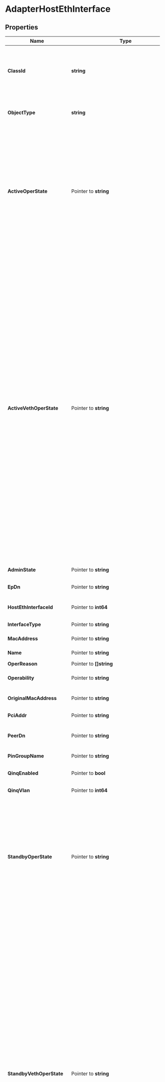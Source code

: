 # AdapterHostEthInterface

## Properties

Name | Type | Description | Notes
------------ | ------------- | ------------- | -------------
**ClassId** | **string** | The fully-qualified name of the instantiated, concrete type. This property is used as a discriminator to identify the type of the payload when marshaling and unmarshaling data. | [default to "adapter.HostEthInterface"]
**ObjectType** | **string** | The fully-qualified name of the instantiated, concrete type. The value should be the same as the &#39;ClassId&#39; property. | [default to "adapter.HostEthInterface"]
**ActiveOperState** | Pointer to **string** | The operational state of the Active vNIC. vNIC operational state information is updated by events from the adapter. This operational state is applicable to primary vNIC. If a host is powered off, this property might not be accurate as we may or may not receive events from the adapter. For Intersight Managed Domains Mode domains (IMM), the vNIC&#39;s peer object Vethernet will have the current operational state of the connection when a host is powered off. | [optional] [readonly] 
**ActiveVethOperState** | Pointer to **string** | The operational state of the Active Vethernet peer of a vNIC in Intersight Managed Mode. This state is updated by events from Fabric Interconnect or by periodic updates from Fabric Interconnect. When a Fabric Interconnect is not connected to Intersight or if the Fabric Interconnect is powered down, this property will not be updated. This state is not applicable for standalone servers. * &#x60;unknown&#x60; - The operational state of the Vethernet is not known. * &#x60;adminDown&#x60; - The operational state of the Vethernet is admin down. * &#x60;up&#x60; - The operational state of the Vethernet is Up. * &#x60;down&#x60; - The operational state of the Vethernet is Down. * &#x60;noLicense&#x60; - The operational state of the Vethernet is no license. * &#x60;linkUp&#x60; - The operational state of the Vethernet is link up. * &#x60;hardwareFailure&#x60; - The operational state of the Vethernet is hardware failure. * &#x60;softwareFailure&#x60; - The operational state of the Vethernet is software failure. * &#x60;errorDisabled&#x60; - The operational state of the Vethernet is error disabled. * &#x60;linkDown&#x60; - The operational state of the Vethernet is link down. * &#x60;sfpNotPresent&#x60; - The operational state of the Vethernet is SFP not present. * &#x60;udldAggrDown&#x60; - The operational state of the Vethernet is UDLD aggregate down. | [optional] [readonly] [default to "unknown"]
**AdminState** | Pointer to **string** | Admin state of the Host Ethernet Interface. | [optional] [readonly] 
**EpDn** | Pointer to **string** | The Endpoint Config Dn of the Host Ethernet Interface. | [optional] [readonly] 
**HostEthInterfaceId** | Pointer to **int64** | Unique Identifier for an Host Ethernet Interface within the adapter object. | [optional] [readonly] 
**InterfaceType** | Pointer to **string** | Type of External Ethernet Interface. | [optional] [readonly] 
**MacAddress** | Pointer to **string** | Mac address of the Host Ethernet Interface. | [optional] [readonly] 
**Name** | Pointer to **string** | Name of Host Ethernet Interface. | [optional] [readonly] 
**OperReason** | Pointer to **[]string** |  | [optional] 
**Operability** | Pointer to **string** | Operability status of Host Ethernet Channel Interface. | [optional] [readonly] 
**OriginalMacAddress** | Pointer to **string** | The factory default Mac address of the Host Ethernet Interface. | [optional] [readonly] 
**PciAddr** | Pointer to **string** | The PCI address of the Host Ethernet Interface. | [optional] [readonly] 
**PeerDn** | Pointer to **string** | The distinguished name of the peer endpoint connected to the Host Ethernet interface. | [optional] [readonly] 
**PinGroupName** | Pointer to **string** | Name given for Lan PinGroup. | [optional] 
**QinqEnabled** | Pointer to **bool** | Setting qinqEnabled to true if we have QinQ tagging enabled on the vNIC. | [optional] 
**QinqVlan** | Pointer to **int64** | The VLAN ID for VIC QinQ (802.1Q) Tunneling. | [optional] [default to 2]
**StandbyOperState** | Pointer to **string** | The operational state of the standby vNIC. vNIC operational state information is updated by events from the adapter. This operational state is applicable only to failover vNIC. If a host is powered off, this property might not be accurate as we may or may not receive events from the adapter. For Intersight Managed Mode domains (IMM), the vNIC&#39;s peer object Vethernet will have the current operational state of the connection when a host is powered off. | [optional] [readonly] 
**StandbyVethOperState** | Pointer to **string** | The operational state of the Standby Vethernet peer of a failover vNIC in Intersight Managed Mode. This state is updated by events from Fabric Interconnect or by periodic updates from Fabric Interconnect. When a Fabric Interconnect is not connected to Intersight or if the Fabric Interconnect is powered down, this property will not be updated. This state is not applicable for standalone servers. * &#x60;unknown&#x60; - The operational state of the Vethernet is not known. * &#x60;adminDown&#x60; - The operational state of the Vethernet is admin down. * &#x60;up&#x60; - The operational state of the Vethernet is Up. * &#x60;down&#x60; - The operational state of the Vethernet is Down. * &#x60;noLicense&#x60; - The operational state of the Vethernet is no license. * &#x60;linkUp&#x60; - The operational state of the Vethernet is link up. * &#x60;hardwareFailure&#x60; - The operational state of the Vethernet is hardware failure. * &#x60;softwareFailure&#x60; - The operational state of the Vethernet is software failure. * &#x60;errorDisabled&#x60; - The operational state of the Vethernet is error disabled. * &#x60;linkDown&#x60; - The operational state of the Vethernet is link down. * &#x60;sfpNotPresent&#x60; - The operational state of the Vethernet is SFP not present. * &#x60;udldAggrDown&#x60; - The operational state of the Vethernet is UDLD aggregate down. | [optional] [readonly] [default to "unknown"]
**StandbyVifId** | Pointer to **int64** | Identifier of the Standby virtual ethernet interface (Vethernet) on the networking component (e.g., Fabric Interconnect) for the corresponding Host Ethernet Interface (vNIC). | [optional] [readonly] 
**VethAction** | Pointer to **string** | The action to be performed on the vethernet corresponding to the vNIC. * &#x60;None&#x60; - Default value for vif operation. * &#x60;ResetConnectivity&#x60; - Resets connectivity on both active and passive vif. * &#x60;ResetConnectivityActive&#x60; - Resets connectivity on the active vif. * &#x60;ResetConnectivityPassive&#x60; - Resets connectivity on the passive vif. * &#x60;Enable&#x60; - Enables the vif on both the FIs. * &#x60;Disable&#x60; - Disables the vif on both the FIs. * &#x60;EnableActive&#x60; - Enables the corresponding active vif. * &#x60;EnablePassive&#x60; - Enables the corresponding standby vif. * &#x60;DisableActive&#x60; - Disables the corresponding active vif. * &#x60;DisablePassive&#x60; - Disables the corresponding standby vif. | [optional] [default to "None"]
**VifId** | Pointer to **int64** | Identifier of the virtual ethernet interface (Vethernet) on the networking component (e.g., Fabric Interconnect) for the corresponding Host Ethernet Interface (vNIC). | [optional] [readonly] 
**VirtualizationPreference** | Pointer to **string** | Virtualization Preference of the Host Ethernet Interface indicating if virtualization is enabled or not. | [optional] [readonly] 
**VnicDn** | Pointer to **string** | The Virtual Ethernet Interface DN connected to the Host Ethernet Interface. | [optional] [readonly] 
**AdapterUnit** | Pointer to [**NullableAdapterUnitRelationship**](AdapterUnitRelationship.md) |  | [optional] 
**InventoryDeviceInfo** | Pointer to [**NullableInventoryDeviceInfoRelationship**](InventoryDeviceInfoRelationship.md) |  | [optional] 
**PinnedInterface** | Pointer to [**NullableInventoryInterfaceRelationship**](InventoryInterfaceRelationship.md) |  | [optional] 
**RegisteredDevice** | Pointer to [**NullableAssetDeviceRegistrationRelationship**](AssetDeviceRegistrationRelationship.md) |  | [optional] 
**StandbyVethernet** | Pointer to [**NullableNetworkVethernetRelationship**](NetworkVethernetRelationship.md) |  | [optional] 
**Vethernet** | Pointer to [**NullableNetworkVethernetRelationship**](NetworkVethernetRelationship.md) |  | [optional] 

## Methods

### NewAdapterHostEthInterface

`func NewAdapterHostEthInterface(classId string, objectType string, ) *AdapterHostEthInterface`

NewAdapterHostEthInterface instantiates a new AdapterHostEthInterface object
This constructor will assign default values to properties that have it defined,
and makes sure properties required by API are set, but the set of arguments
will change when the set of required properties is changed

### NewAdapterHostEthInterfaceWithDefaults

`func NewAdapterHostEthInterfaceWithDefaults() *AdapterHostEthInterface`

NewAdapterHostEthInterfaceWithDefaults instantiates a new AdapterHostEthInterface object
This constructor will only assign default values to properties that have it defined,
but it doesn't guarantee that properties required by API are set

### GetClassId

`func (o *AdapterHostEthInterface) GetClassId() string`

GetClassId returns the ClassId field if non-nil, zero value otherwise.

### GetClassIdOk

`func (o *AdapterHostEthInterface) GetClassIdOk() (*string, bool)`

GetClassIdOk returns a tuple with the ClassId field if it's non-nil, zero value otherwise
and a boolean to check if the value has been set.

### SetClassId

`func (o *AdapterHostEthInterface) SetClassId(v string)`

SetClassId sets ClassId field to given value.


### GetObjectType

`func (o *AdapterHostEthInterface) GetObjectType() string`

GetObjectType returns the ObjectType field if non-nil, zero value otherwise.

### GetObjectTypeOk

`func (o *AdapterHostEthInterface) GetObjectTypeOk() (*string, bool)`

GetObjectTypeOk returns a tuple with the ObjectType field if it's non-nil, zero value otherwise
and a boolean to check if the value has been set.

### SetObjectType

`func (o *AdapterHostEthInterface) SetObjectType(v string)`

SetObjectType sets ObjectType field to given value.


### GetActiveOperState

`func (o *AdapterHostEthInterface) GetActiveOperState() string`

GetActiveOperState returns the ActiveOperState field if non-nil, zero value otherwise.

### GetActiveOperStateOk

`func (o *AdapterHostEthInterface) GetActiveOperStateOk() (*string, bool)`

GetActiveOperStateOk returns a tuple with the ActiveOperState field if it's non-nil, zero value otherwise
and a boolean to check if the value has been set.

### SetActiveOperState

`func (o *AdapterHostEthInterface) SetActiveOperState(v string)`

SetActiveOperState sets ActiveOperState field to given value.

### HasActiveOperState

`func (o *AdapterHostEthInterface) HasActiveOperState() bool`

HasActiveOperState returns a boolean if a field has been set.

### GetActiveVethOperState

`func (o *AdapterHostEthInterface) GetActiveVethOperState() string`

GetActiveVethOperState returns the ActiveVethOperState field if non-nil, zero value otherwise.

### GetActiveVethOperStateOk

`func (o *AdapterHostEthInterface) GetActiveVethOperStateOk() (*string, bool)`

GetActiveVethOperStateOk returns a tuple with the ActiveVethOperState field if it's non-nil, zero value otherwise
and a boolean to check if the value has been set.

### SetActiveVethOperState

`func (o *AdapterHostEthInterface) SetActiveVethOperState(v string)`

SetActiveVethOperState sets ActiveVethOperState field to given value.

### HasActiveVethOperState

`func (o *AdapterHostEthInterface) HasActiveVethOperState() bool`

HasActiveVethOperState returns a boolean if a field has been set.

### GetAdminState

`func (o *AdapterHostEthInterface) GetAdminState() string`

GetAdminState returns the AdminState field if non-nil, zero value otherwise.

### GetAdminStateOk

`func (o *AdapterHostEthInterface) GetAdminStateOk() (*string, bool)`

GetAdminStateOk returns a tuple with the AdminState field if it's non-nil, zero value otherwise
and a boolean to check if the value has been set.

### SetAdminState

`func (o *AdapterHostEthInterface) SetAdminState(v string)`

SetAdminState sets AdminState field to given value.

### HasAdminState

`func (o *AdapterHostEthInterface) HasAdminState() bool`

HasAdminState returns a boolean if a field has been set.

### GetEpDn

`func (o *AdapterHostEthInterface) GetEpDn() string`

GetEpDn returns the EpDn field if non-nil, zero value otherwise.

### GetEpDnOk

`func (o *AdapterHostEthInterface) GetEpDnOk() (*string, bool)`

GetEpDnOk returns a tuple with the EpDn field if it's non-nil, zero value otherwise
and a boolean to check if the value has been set.

### SetEpDn

`func (o *AdapterHostEthInterface) SetEpDn(v string)`

SetEpDn sets EpDn field to given value.

### HasEpDn

`func (o *AdapterHostEthInterface) HasEpDn() bool`

HasEpDn returns a boolean if a field has been set.

### GetHostEthInterfaceId

`func (o *AdapterHostEthInterface) GetHostEthInterfaceId() int64`

GetHostEthInterfaceId returns the HostEthInterfaceId field if non-nil, zero value otherwise.

### GetHostEthInterfaceIdOk

`func (o *AdapterHostEthInterface) GetHostEthInterfaceIdOk() (*int64, bool)`

GetHostEthInterfaceIdOk returns a tuple with the HostEthInterfaceId field if it's non-nil, zero value otherwise
and a boolean to check if the value has been set.

### SetHostEthInterfaceId

`func (o *AdapterHostEthInterface) SetHostEthInterfaceId(v int64)`

SetHostEthInterfaceId sets HostEthInterfaceId field to given value.

### HasHostEthInterfaceId

`func (o *AdapterHostEthInterface) HasHostEthInterfaceId() bool`

HasHostEthInterfaceId returns a boolean if a field has been set.

### GetInterfaceType

`func (o *AdapterHostEthInterface) GetInterfaceType() string`

GetInterfaceType returns the InterfaceType field if non-nil, zero value otherwise.

### GetInterfaceTypeOk

`func (o *AdapterHostEthInterface) GetInterfaceTypeOk() (*string, bool)`

GetInterfaceTypeOk returns a tuple with the InterfaceType field if it's non-nil, zero value otherwise
and a boolean to check if the value has been set.

### SetInterfaceType

`func (o *AdapterHostEthInterface) SetInterfaceType(v string)`

SetInterfaceType sets InterfaceType field to given value.

### HasInterfaceType

`func (o *AdapterHostEthInterface) HasInterfaceType() bool`

HasInterfaceType returns a boolean if a field has been set.

### GetMacAddress

`func (o *AdapterHostEthInterface) GetMacAddress() string`

GetMacAddress returns the MacAddress field if non-nil, zero value otherwise.

### GetMacAddressOk

`func (o *AdapterHostEthInterface) GetMacAddressOk() (*string, bool)`

GetMacAddressOk returns a tuple with the MacAddress field if it's non-nil, zero value otherwise
and a boolean to check if the value has been set.

### SetMacAddress

`func (o *AdapterHostEthInterface) SetMacAddress(v string)`

SetMacAddress sets MacAddress field to given value.

### HasMacAddress

`func (o *AdapterHostEthInterface) HasMacAddress() bool`

HasMacAddress returns a boolean if a field has been set.

### GetName

`func (o *AdapterHostEthInterface) GetName() string`

GetName returns the Name field if non-nil, zero value otherwise.

### GetNameOk

`func (o *AdapterHostEthInterface) GetNameOk() (*string, bool)`

GetNameOk returns a tuple with the Name field if it's non-nil, zero value otherwise
and a boolean to check if the value has been set.

### SetName

`func (o *AdapterHostEthInterface) SetName(v string)`

SetName sets Name field to given value.

### HasName

`func (o *AdapterHostEthInterface) HasName() bool`

HasName returns a boolean if a field has been set.

### GetOperReason

`func (o *AdapterHostEthInterface) GetOperReason() []string`

GetOperReason returns the OperReason field if non-nil, zero value otherwise.

### GetOperReasonOk

`func (o *AdapterHostEthInterface) GetOperReasonOk() (*[]string, bool)`

GetOperReasonOk returns a tuple with the OperReason field if it's non-nil, zero value otherwise
and a boolean to check if the value has been set.

### SetOperReason

`func (o *AdapterHostEthInterface) SetOperReason(v []string)`

SetOperReason sets OperReason field to given value.

### HasOperReason

`func (o *AdapterHostEthInterface) HasOperReason() bool`

HasOperReason returns a boolean if a field has been set.

### SetOperReasonNil

`func (o *AdapterHostEthInterface) SetOperReasonNil(b bool)`

 SetOperReasonNil sets the value for OperReason to be an explicit nil

### UnsetOperReason
`func (o *AdapterHostEthInterface) UnsetOperReason()`

UnsetOperReason ensures that no value is present for OperReason, not even an explicit nil
### GetOperability

`func (o *AdapterHostEthInterface) GetOperability() string`

GetOperability returns the Operability field if non-nil, zero value otherwise.

### GetOperabilityOk

`func (o *AdapterHostEthInterface) GetOperabilityOk() (*string, bool)`

GetOperabilityOk returns a tuple with the Operability field if it's non-nil, zero value otherwise
and a boolean to check if the value has been set.

### SetOperability

`func (o *AdapterHostEthInterface) SetOperability(v string)`

SetOperability sets Operability field to given value.

### HasOperability

`func (o *AdapterHostEthInterface) HasOperability() bool`

HasOperability returns a boolean if a field has been set.

### GetOriginalMacAddress

`func (o *AdapterHostEthInterface) GetOriginalMacAddress() string`

GetOriginalMacAddress returns the OriginalMacAddress field if non-nil, zero value otherwise.

### GetOriginalMacAddressOk

`func (o *AdapterHostEthInterface) GetOriginalMacAddressOk() (*string, bool)`

GetOriginalMacAddressOk returns a tuple with the OriginalMacAddress field if it's non-nil, zero value otherwise
and a boolean to check if the value has been set.

### SetOriginalMacAddress

`func (o *AdapterHostEthInterface) SetOriginalMacAddress(v string)`

SetOriginalMacAddress sets OriginalMacAddress field to given value.

### HasOriginalMacAddress

`func (o *AdapterHostEthInterface) HasOriginalMacAddress() bool`

HasOriginalMacAddress returns a boolean if a field has been set.

### GetPciAddr

`func (o *AdapterHostEthInterface) GetPciAddr() string`

GetPciAddr returns the PciAddr field if non-nil, zero value otherwise.

### GetPciAddrOk

`func (o *AdapterHostEthInterface) GetPciAddrOk() (*string, bool)`

GetPciAddrOk returns a tuple with the PciAddr field if it's non-nil, zero value otherwise
and a boolean to check if the value has been set.

### SetPciAddr

`func (o *AdapterHostEthInterface) SetPciAddr(v string)`

SetPciAddr sets PciAddr field to given value.

### HasPciAddr

`func (o *AdapterHostEthInterface) HasPciAddr() bool`

HasPciAddr returns a boolean if a field has been set.

### GetPeerDn

`func (o *AdapterHostEthInterface) GetPeerDn() string`

GetPeerDn returns the PeerDn field if non-nil, zero value otherwise.

### GetPeerDnOk

`func (o *AdapterHostEthInterface) GetPeerDnOk() (*string, bool)`

GetPeerDnOk returns a tuple with the PeerDn field if it's non-nil, zero value otherwise
and a boolean to check if the value has been set.

### SetPeerDn

`func (o *AdapterHostEthInterface) SetPeerDn(v string)`

SetPeerDn sets PeerDn field to given value.

### HasPeerDn

`func (o *AdapterHostEthInterface) HasPeerDn() bool`

HasPeerDn returns a boolean if a field has been set.

### GetPinGroupName

`func (o *AdapterHostEthInterface) GetPinGroupName() string`

GetPinGroupName returns the PinGroupName field if non-nil, zero value otherwise.

### GetPinGroupNameOk

`func (o *AdapterHostEthInterface) GetPinGroupNameOk() (*string, bool)`

GetPinGroupNameOk returns a tuple with the PinGroupName field if it's non-nil, zero value otherwise
and a boolean to check if the value has been set.

### SetPinGroupName

`func (o *AdapterHostEthInterface) SetPinGroupName(v string)`

SetPinGroupName sets PinGroupName field to given value.

### HasPinGroupName

`func (o *AdapterHostEthInterface) HasPinGroupName() bool`

HasPinGroupName returns a boolean if a field has been set.

### GetQinqEnabled

`func (o *AdapterHostEthInterface) GetQinqEnabled() bool`

GetQinqEnabled returns the QinqEnabled field if non-nil, zero value otherwise.

### GetQinqEnabledOk

`func (o *AdapterHostEthInterface) GetQinqEnabledOk() (*bool, bool)`

GetQinqEnabledOk returns a tuple with the QinqEnabled field if it's non-nil, zero value otherwise
and a boolean to check if the value has been set.

### SetQinqEnabled

`func (o *AdapterHostEthInterface) SetQinqEnabled(v bool)`

SetQinqEnabled sets QinqEnabled field to given value.

### HasQinqEnabled

`func (o *AdapterHostEthInterface) HasQinqEnabled() bool`

HasQinqEnabled returns a boolean if a field has been set.

### GetQinqVlan

`func (o *AdapterHostEthInterface) GetQinqVlan() int64`

GetQinqVlan returns the QinqVlan field if non-nil, zero value otherwise.

### GetQinqVlanOk

`func (o *AdapterHostEthInterface) GetQinqVlanOk() (*int64, bool)`

GetQinqVlanOk returns a tuple with the QinqVlan field if it's non-nil, zero value otherwise
and a boolean to check if the value has been set.

### SetQinqVlan

`func (o *AdapterHostEthInterface) SetQinqVlan(v int64)`

SetQinqVlan sets QinqVlan field to given value.

### HasQinqVlan

`func (o *AdapterHostEthInterface) HasQinqVlan() bool`

HasQinqVlan returns a boolean if a field has been set.

### GetStandbyOperState

`func (o *AdapterHostEthInterface) GetStandbyOperState() string`

GetStandbyOperState returns the StandbyOperState field if non-nil, zero value otherwise.

### GetStandbyOperStateOk

`func (o *AdapterHostEthInterface) GetStandbyOperStateOk() (*string, bool)`

GetStandbyOperStateOk returns a tuple with the StandbyOperState field if it's non-nil, zero value otherwise
and a boolean to check if the value has been set.

### SetStandbyOperState

`func (o *AdapterHostEthInterface) SetStandbyOperState(v string)`

SetStandbyOperState sets StandbyOperState field to given value.

### HasStandbyOperState

`func (o *AdapterHostEthInterface) HasStandbyOperState() bool`

HasStandbyOperState returns a boolean if a field has been set.

### GetStandbyVethOperState

`func (o *AdapterHostEthInterface) GetStandbyVethOperState() string`

GetStandbyVethOperState returns the StandbyVethOperState field if non-nil, zero value otherwise.

### GetStandbyVethOperStateOk

`func (o *AdapterHostEthInterface) GetStandbyVethOperStateOk() (*string, bool)`

GetStandbyVethOperStateOk returns a tuple with the StandbyVethOperState field if it's non-nil, zero value otherwise
and a boolean to check if the value has been set.

### SetStandbyVethOperState

`func (o *AdapterHostEthInterface) SetStandbyVethOperState(v string)`

SetStandbyVethOperState sets StandbyVethOperState field to given value.

### HasStandbyVethOperState

`func (o *AdapterHostEthInterface) HasStandbyVethOperState() bool`

HasStandbyVethOperState returns a boolean if a field has been set.

### GetStandbyVifId

`func (o *AdapterHostEthInterface) GetStandbyVifId() int64`

GetStandbyVifId returns the StandbyVifId field if non-nil, zero value otherwise.

### GetStandbyVifIdOk

`func (o *AdapterHostEthInterface) GetStandbyVifIdOk() (*int64, bool)`

GetStandbyVifIdOk returns a tuple with the StandbyVifId field if it's non-nil, zero value otherwise
and a boolean to check if the value has been set.

### SetStandbyVifId

`func (o *AdapterHostEthInterface) SetStandbyVifId(v int64)`

SetStandbyVifId sets StandbyVifId field to given value.

### HasStandbyVifId

`func (o *AdapterHostEthInterface) HasStandbyVifId() bool`

HasStandbyVifId returns a boolean if a field has been set.

### GetVethAction

`func (o *AdapterHostEthInterface) GetVethAction() string`

GetVethAction returns the VethAction field if non-nil, zero value otherwise.

### GetVethActionOk

`func (o *AdapterHostEthInterface) GetVethActionOk() (*string, bool)`

GetVethActionOk returns a tuple with the VethAction field if it's non-nil, zero value otherwise
and a boolean to check if the value has been set.

### SetVethAction

`func (o *AdapterHostEthInterface) SetVethAction(v string)`

SetVethAction sets VethAction field to given value.

### HasVethAction

`func (o *AdapterHostEthInterface) HasVethAction() bool`

HasVethAction returns a boolean if a field has been set.

### GetVifId

`func (o *AdapterHostEthInterface) GetVifId() int64`

GetVifId returns the VifId field if non-nil, zero value otherwise.

### GetVifIdOk

`func (o *AdapterHostEthInterface) GetVifIdOk() (*int64, bool)`

GetVifIdOk returns a tuple with the VifId field if it's non-nil, zero value otherwise
and a boolean to check if the value has been set.

### SetVifId

`func (o *AdapterHostEthInterface) SetVifId(v int64)`

SetVifId sets VifId field to given value.

### HasVifId

`func (o *AdapterHostEthInterface) HasVifId() bool`

HasVifId returns a boolean if a field has been set.

### GetVirtualizationPreference

`func (o *AdapterHostEthInterface) GetVirtualizationPreference() string`

GetVirtualizationPreference returns the VirtualizationPreference field if non-nil, zero value otherwise.

### GetVirtualizationPreferenceOk

`func (o *AdapterHostEthInterface) GetVirtualizationPreferenceOk() (*string, bool)`

GetVirtualizationPreferenceOk returns a tuple with the VirtualizationPreference field if it's non-nil, zero value otherwise
and a boolean to check if the value has been set.

### SetVirtualizationPreference

`func (o *AdapterHostEthInterface) SetVirtualizationPreference(v string)`

SetVirtualizationPreference sets VirtualizationPreference field to given value.

### HasVirtualizationPreference

`func (o *AdapterHostEthInterface) HasVirtualizationPreference() bool`

HasVirtualizationPreference returns a boolean if a field has been set.

### GetVnicDn

`func (o *AdapterHostEthInterface) GetVnicDn() string`

GetVnicDn returns the VnicDn field if non-nil, zero value otherwise.

### GetVnicDnOk

`func (o *AdapterHostEthInterface) GetVnicDnOk() (*string, bool)`

GetVnicDnOk returns a tuple with the VnicDn field if it's non-nil, zero value otherwise
and a boolean to check if the value has been set.

### SetVnicDn

`func (o *AdapterHostEthInterface) SetVnicDn(v string)`

SetVnicDn sets VnicDn field to given value.

### HasVnicDn

`func (o *AdapterHostEthInterface) HasVnicDn() bool`

HasVnicDn returns a boolean if a field has been set.

### GetAdapterUnit

`func (o *AdapterHostEthInterface) GetAdapterUnit() AdapterUnitRelationship`

GetAdapterUnit returns the AdapterUnit field if non-nil, zero value otherwise.

### GetAdapterUnitOk

`func (o *AdapterHostEthInterface) GetAdapterUnitOk() (*AdapterUnitRelationship, bool)`

GetAdapterUnitOk returns a tuple with the AdapterUnit field if it's non-nil, zero value otherwise
and a boolean to check if the value has been set.

### SetAdapterUnit

`func (o *AdapterHostEthInterface) SetAdapterUnit(v AdapterUnitRelationship)`

SetAdapterUnit sets AdapterUnit field to given value.

### HasAdapterUnit

`func (o *AdapterHostEthInterface) HasAdapterUnit() bool`

HasAdapterUnit returns a boolean if a field has been set.

### SetAdapterUnitNil

`func (o *AdapterHostEthInterface) SetAdapterUnitNil(b bool)`

 SetAdapterUnitNil sets the value for AdapterUnit to be an explicit nil

### UnsetAdapterUnit
`func (o *AdapterHostEthInterface) UnsetAdapterUnit()`

UnsetAdapterUnit ensures that no value is present for AdapterUnit, not even an explicit nil
### GetInventoryDeviceInfo

`func (o *AdapterHostEthInterface) GetInventoryDeviceInfo() InventoryDeviceInfoRelationship`

GetInventoryDeviceInfo returns the InventoryDeviceInfo field if non-nil, zero value otherwise.

### GetInventoryDeviceInfoOk

`func (o *AdapterHostEthInterface) GetInventoryDeviceInfoOk() (*InventoryDeviceInfoRelationship, bool)`

GetInventoryDeviceInfoOk returns a tuple with the InventoryDeviceInfo field if it's non-nil, zero value otherwise
and a boolean to check if the value has been set.

### SetInventoryDeviceInfo

`func (o *AdapterHostEthInterface) SetInventoryDeviceInfo(v InventoryDeviceInfoRelationship)`

SetInventoryDeviceInfo sets InventoryDeviceInfo field to given value.

### HasInventoryDeviceInfo

`func (o *AdapterHostEthInterface) HasInventoryDeviceInfo() bool`

HasInventoryDeviceInfo returns a boolean if a field has been set.

### SetInventoryDeviceInfoNil

`func (o *AdapterHostEthInterface) SetInventoryDeviceInfoNil(b bool)`

 SetInventoryDeviceInfoNil sets the value for InventoryDeviceInfo to be an explicit nil

### UnsetInventoryDeviceInfo
`func (o *AdapterHostEthInterface) UnsetInventoryDeviceInfo()`

UnsetInventoryDeviceInfo ensures that no value is present for InventoryDeviceInfo, not even an explicit nil
### GetPinnedInterface

`func (o *AdapterHostEthInterface) GetPinnedInterface() InventoryInterfaceRelationship`

GetPinnedInterface returns the PinnedInterface field if non-nil, zero value otherwise.

### GetPinnedInterfaceOk

`func (o *AdapterHostEthInterface) GetPinnedInterfaceOk() (*InventoryInterfaceRelationship, bool)`

GetPinnedInterfaceOk returns a tuple with the PinnedInterface field if it's non-nil, zero value otherwise
and a boolean to check if the value has been set.

### SetPinnedInterface

`func (o *AdapterHostEthInterface) SetPinnedInterface(v InventoryInterfaceRelationship)`

SetPinnedInterface sets PinnedInterface field to given value.

### HasPinnedInterface

`func (o *AdapterHostEthInterface) HasPinnedInterface() bool`

HasPinnedInterface returns a boolean if a field has been set.

### SetPinnedInterfaceNil

`func (o *AdapterHostEthInterface) SetPinnedInterfaceNil(b bool)`

 SetPinnedInterfaceNil sets the value for PinnedInterface to be an explicit nil

### UnsetPinnedInterface
`func (o *AdapterHostEthInterface) UnsetPinnedInterface()`

UnsetPinnedInterface ensures that no value is present for PinnedInterface, not even an explicit nil
### GetRegisteredDevice

`func (o *AdapterHostEthInterface) GetRegisteredDevice() AssetDeviceRegistrationRelationship`

GetRegisteredDevice returns the RegisteredDevice field if non-nil, zero value otherwise.

### GetRegisteredDeviceOk

`func (o *AdapterHostEthInterface) GetRegisteredDeviceOk() (*AssetDeviceRegistrationRelationship, bool)`

GetRegisteredDeviceOk returns a tuple with the RegisteredDevice field if it's non-nil, zero value otherwise
and a boolean to check if the value has been set.

### SetRegisteredDevice

`func (o *AdapterHostEthInterface) SetRegisteredDevice(v AssetDeviceRegistrationRelationship)`

SetRegisteredDevice sets RegisteredDevice field to given value.

### HasRegisteredDevice

`func (o *AdapterHostEthInterface) HasRegisteredDevice() bool`

HasRegisteredDevice returns a boolean if a field has been set.

### SetRegisteredDeviceNil

`func (o *AdapterHostEthInterface) SetRegisteredDeviceNil(b bool)`

 SetRegisteredDeviceNil sets the value for RegisteredDevice to be an explicit nil

### UnsetRegisteredDevice
`func (o *AdapterHostEthInterface) UnsetRegisteredDevice()`

UnsetRegisteredDevice ensures that no value is present for RegisteredDevice, not even an explicit nil
### GetStandbyVethernet

`func (o *AdapterHostEthInterface) GetStandbyVethernet() NetworkVethernetRelationship`

GetStandbyVethernet returns the StandbyVethernet field if non-nil, zero value otherwise.

### GetStandbyVethernetOk

`func (o *AdapterHostEthInterface) GetStandbyVethernetOk() (*NetworkVethernetRelationship, bool)`

GetStandbyVethernetOk returns a tuple with the StandbyVethernet field if it's non-nil, zero value otherwise
and a boolean to check if the value has been set.

### SetStandbyVethernet

`func (o *AdapterHostEthInterface) SetStandbyVethernet(v NetworkVethernetRelationship)`

SetStandbyVethernet sets StandbyVethernet field to given value.

### HasStandbyVethernet

`func (o *AdapterHostEthInterface) HasStandbyVethernet() bool`

HasStandbyVethernet returns a boolean if a field has been set.

### SetStandbyVethernetNil

`func (o *AdapterHostEthInterface) SetStandbyVethernetNil(b bool)`

 SetStandbyVethernetNil sets the value for StandbyVethernet to be an explicit nil

### UnsetStandbyVethernet
`func (o *AdapterHostEthInterface) UnsetStandbyVethernet()`

UnsetStandbyVethernet ensures that no value is present for StandbyVethernet, not even an explicit nil
### GetVethernet

`func (o *AdapterHostEthInterface) GetVethernet() NetworkVethernetRelationship`

GetVethernet returns the Vethernet field if non-nil, zero value otherwise.

### GetVethernetOk

`func (o *AdapterHostEthInterface) GetVethernetOk() (*NetworkVethernetRelationship, bool)`

GetVethernetOk returns a tuple with the Vethernet field if it's non-nil, zero value otherwise
and a boolean to check if the value has been set.

### SetVethernet

`func (o *AdapterHostEthInterface) SetVethernet(v NetworkVethernetRelationship)`

SetVethernet sets Vethernet field to given value.

### HasVethernet

`func (o *AdapterHostEthInterface) HasVethernet() bool`

HasVethernet returns a boolean if a field has been set.

### SetVethernetNil

`func (o *AdapterHostEthInterface) SetVethernetNil(b bool)`

 SetVethernetNil sets the value for Vethernet to be an explicit nil

### UnsetVethernet
`func (o *AdapterHostEthInterface) UnsetVethernet()`

UnsetVethernet ensures that no value is present for Vethernet, not even an explicit nil

[[Back to Model list]](../README.md#documentation-for-models) [[Back to API list]](../README.md#documentation-for-api-endpoints) [[Back to README]](../README.md)


